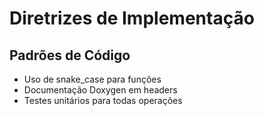 # Diretrizes de Implementação
## Padrões de Código
- Uso de snake_case para funções
- Documentação Doxygen em headers
- Testes unitários para todas operações